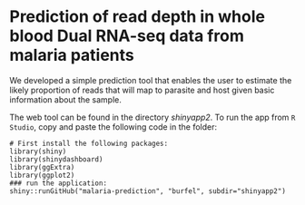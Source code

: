 # Prediction of read depth in whole blood Dual RNA-seq data from malaria patients

We developed a simple prediction tool that enables the user to estimate the likely proportion of reads that will map to parasite and host given basic information about the sample. 

The web tool can be found in the directory _shinyapp2_.
To run the app from ```R Studio```, copy and paste the following code in the folder:
   ```{r} 
 # First install the following packages:
 library(shiny)
 library(shinydashboard)
 library(ggExtra)
 library(ggplot2)
 ### run the application:
 shiny::runGitHub("malaria-prediction", "burfel", subdir="shinyapp2")
 ```

